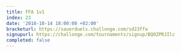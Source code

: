 ```yaml
---
title: FFA 1v1
index: 23
date: '2018-10-14 18:00:00 +02:00'
bracketurl: https://sauerduels.challonge.com/sd23ffa
signupurl: https://challonge.com/tournaments/signup/BQOZPRJIlc
completed: false
---
```

